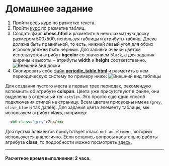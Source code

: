 # Домашнее задание

1. Пройти весь [курс](https://htmlacademy.ru/courses/38) по разметке текста.
2. Пройти [курс](https://htmlacademy.ru/courses/39) по разметке таблиц.
3. Создать файл __chess.html__ и разметить в нем шахматную доску размером 500х500, используя таблицы и атрибуты таблиц. Доска должна быть правильной, то есть, нижний левый угол для обоих игроков должен быть черным. Для заливки ячейки цветом используется атрибут __bgcolor__ со значением `black`, а для задания ширины и высоты ‒ атрибуты __width__ и __height__ соответственно.
![Внешний вид доски](https://github.com/MaximumStart/initial-course/blob/master/second-lesson/homework/chess.png)
4. Скопировать себе [файл __periodic_table.html__](https://github.com/MaximumStart/initial-course/blob/master/second-lesson/homework/periodic_table.html) и разметить в нем периодическую систему по примеру ниже:
![Внешний вид таблицы](https://github.com/MaximumStart/initial-course/blob/master/second-lesson/homework/periodic.png)

Для создания пустого места в первых трех периодах, рекомендую вспомнить об атрибуте __colspan__.
Цвета уже присутствуют в файле, они выделены в отдельный тег `<style>`. Это просто еще один способ подключения стилей на страницу. Всем цветам присвоены имена (`grey`, `olive`, `blue` и так далее). Для задания цвета элементу таблицы, мы используем атрибут __class__, например:

```html
  <td class="grey">Zn</td>
```
Для пустых элементов присутствует класс `not-an-element`, который используется аналогично. 
Если остались вопросы касательно работы атрибута __class__, то подробности можно посмотреть [здесь](https://webref.ru/html/attr/class).


---
#### Расчетное время выполнения: 2 часа.